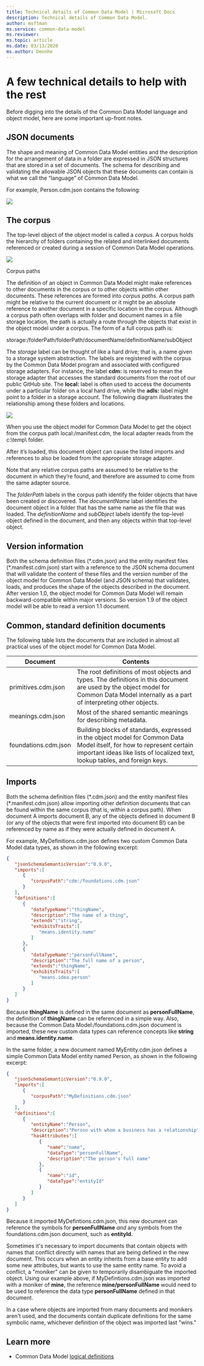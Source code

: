 ```yaml
---
title: Technical details of Common Data Model | Microsoft Docs
description: Technical details of Common Data Model.
author: msftman
ms.service: common-data-model
ms.reviewer:
ms.topic: article
ms.date: 03/13/2020
ms.author: Deonhe
---
```



# A few technical details to help with the rest

Before digging into the details of the Common Data Model language and object
model, here are some important up-front notes.

## JSON documents


The shape and meaning of Common Data Model entities and the description for the
arrangement of data in a folder are expressed in JSON structures that are stored
in a set of documents. The schema for describing and validating the allowable
JSON objects that these documents can contain is what we call the “language” of
Common Data Model.

For example, Person.cdm.json contains the following:

<!-- image2 -->
![](../media/sdk/technical-details/json-doc-sample.png) 

## The corpus

The top-level object of the object model is called a *corpus*. A corpus holds
the hierarchy of folders containing the related and interlinked documents
referenced or created during a session of Common Data Model operations.

<!-- image2 -->
![](../media/sdk/technical-details/conceptual-corpus-diagram.png) 

Corpus paths

The definition of an object in Common Data Model might make references to other
documents in the corpus or to other objects within other documents. These
references are formed into *corpus paths*. A corpus path might be relative to
the current document or it might be an absolute reference to another document in
a specific location in the corpus. Although a corpus path often overlaps with
folder and document names in a file storage location, the path is actually a
route through the objects that exist in the object model under a corpus. The
form of a full corpus path is:

storage:/folderPath/folderPath/documentName/definitionName/subObject

The *storage* label can be thought of like a hard drive; that is, a name given
to a storage system abstraction. The labels are registered with the corpus by
the Common Data Model program and associated with configured storage adapters.
For instance, the label **cdm:** is reserved to mean the storage adapter that
accesses the standard documents from the root of our public GitHub site. The
**local:** label is often used to access the documents under a particular folder
on a local hard drive, while the **adls:** label might point to a folder in a
storage account. The following diagram illustrates the relationship among these
folders and locations.

<!-- image3 -->
![](../media/sdk/technical-details/detailed-corpus-composition.png) 

When you use the object model for Common Data Model to get the object from the
corpus path local:/manifest.cdm, the local adapter reads from the c:\\temp\\
folder.

After it’s loaded, this document object can cause the listed imports and
references to also be loaded from the appropriate storage adapter.

Note that any relative corpus paths are assumed to be relative to the document
in which they’re found, and therefore are assumed to come from the same adapter
source.

The *folderPath* labels in the corpus path identify the folder objects that have
been created or discovered. The *documentName* label identifies the document
object in a folder that has the same name as the file that was loaded. The
*definitionName* and *subObject* labels identify the top-level object defined in
the document, and then any objects within that top-level object.

## Version information


Both the schema definition files (\*.cdm.json) and the entity manifest files
(\*.manifest.cdm.json) start with a reference to the JSON schema document that
will validate the content of these files and the version number of the object
model for Common Data Model (and JSON schema) that validates, loads, and
produces the shape of the objects described in the document. After version 1.0,
the object model for Common Data Model will remain backward-compatible within
major versions. So version 1.9 of the object model will be able to read a
version 1.1 document.

## Common, standard definition documents


The following table lists the documents that are included in almost all
practical uses of the object model for Common Data Model.

| Document             | Contents                                                                                                                                                                                              |
|----------------------|-------------------------------------------------------------------------------------------------------------------------------------------------------------------------------------------------------|
| primitives.cdm.json  | The root definitions of most objects and types. The definitions in this document are used by the object model for Common Data Model internally as a part of interpreting other objects.               |
| meanings.cdm.json    | Most of the shared semantic meanings for describing metadata.                                                                                                                                         |
| foundations.cdm.json | Building blocks of standards, expressed in the object model for Common Data Model itself, for how to represent certain important ideas like lists of localized text, lookup tables, and foreign keys. |

## Imports


Both the schema definition files (\*.cdm.json) and the entity manifest files
(\*.manifest.cdm.json) allow importing other definition documents that can be
found within the same corpus (that is, within a corpus path). When document A
imports document B, any of the objects defined in document B (or any of the
objects that were first imported into document B!) can be referenced by name as
if they were actually defined in document A.

For example, MyDefinitions.cdm.json defines two custom Common Data Model data
types, as shown in the following excerpt:

```json
{
   "jsonSchemaSemanticVersion":"0.9.0",
   "imports":[
      {
         "corpusPath":"cdm:/foundations.cdm.json"
      }
   ],
   "definitions":[
      {
         "dataTypeName":"thingName",
         "description":"The name of a thing",
         "extends":"string",
         "exhibitsTraits":[
            "means.identity.name"
         ]
      },
      {
         "dataTypeName":"personFullName",
         "description":"The full name of a person",
         "extends":"thingName",
         "exhibitsTraits":[
            "means.idea.person"
         ]
      }
   ]
}
```

Because **thingName** is defined in the same document as **personFullName**, the
definition of **thingName** can be referenced in a simple way. Also, because the
Common Data Model:/foundations.cdm.json document is imported, these new custom
data types can reference concepts like **string** and **means.identity.name**.

In the same folder, a new document named MyEntity.cdm.json defines a simple
Common Data Model entity named Person, as shown in the following excerpt:

```json
{
   "jsonSchemaSemanticVersion":"0.9.0",
   "imports":[
      {
         "corpusPath":"MyDefinitions.cdm.json"
      }
   ],
   "definitions":[
      {
         "entityName":"Person",
         "description":"Person with whom a business has a relationship",
         "hasAttributes":[
            {
               "name":"name",
               "dataType":"personFullName",
               "description":"The person's full name"
            },
            {
               "name":"id",
               "dataType":"entityId"
            }
         ]
      }
   ]
}
```

Because it imported MyDefintions.cdm.json, this new document can reference the
symbols for **personFullName** *and* any symbols from the foundations.cdm.json
document, such as **entityId**.

Sometimes it's necessary to import documents that contain objects with names
that conflict directly with names that are being defined in the new document.
This occurs when an entity inherits from a base entity to add some new
attributes, but wants to use the same entity name. To avoid a conflict, a
"moniker" can be given to temporarily disambiguate the imported object. Using
our example above, if MyDefintions.cdm.json was imported with a moniker of
**mine**, the reference **mine/personFullName** would need to be used to
reference the data type **personFullName** defined in that document.

In a case where objects are imported from many documents and monikers aren't
used, and the documents contain duplicate definitions for the same symbolic
name, whichever definition of the object was imported last "wins."

## Learn more

- Common Data Model [logical definitions](logical-definitions.md)
